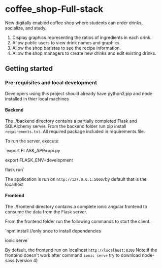 # coffee_shop-Full-stack
New digitally enabled coffee shop where students can order drinks, socialize, and study.
  1. Display graphics representing the ratios of ingredients in each drink.
  2. Allow public users to view drink names and graphics.
  3. Allow the shop baristas to see the recipe information.
  4. Allow the shop managers to create new drinks and edit existing drinks.
## Getting started
### Pre-requisites and local development

Developers using this project should already have python3,pip and node installed in thier local machines

#### Backend
The ./backend directory contains a partially completed Flask and SQLAlchemy server.
From the backend folder run pip install `requirements.txt`. All required package included in requirements file.

To run the server, execute:

`export FLASK_APP=api.py

 export FLASK_ENV=development
 
 flask run`
 
 The application is run on  `http://127.0.0.1:5000/`by default that is the localhost
#### Frontend
The ./frontend directory contains a complete ionic angular frontend to consume the data from the Flask server. 

From the frontend folder run the following commands to start the client:

  `npm install //only once to install dependencies

   ionic serve`

By default, the frontend run on localhost `http://localhost:8100`
Note:if the frontend doesn't work after command `ionic serve` try to download node-sass (version 4)

